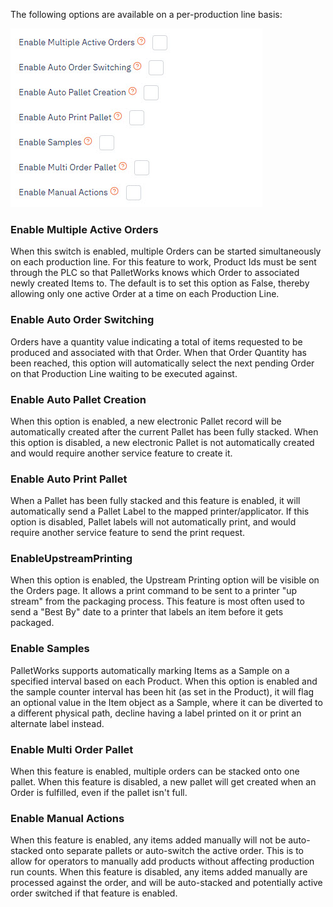 The following options are available on a per-production line basis:

![](images/ProductionLineOptions.jpg)

### Enable Multiple Active Orders

When this switch is enabled, multiple Orders can be started simultaneously on each production line. For this feature to work, Product Ids must be sent through the PLC so that PalletWorks knows which Order to associated newly created Items to. The default is to set this option as False, thereby allowing only one active Order at a time on each Production Line.

### Enable Auto Order Switching

Orders have a quantity value indicating a total of items requested to be produced and associated with that Order. When that Order Quantity has been reached, this option will automatically select the next pending Order on that Production Line waiting to be executed against.

### Enable Auto Pallet Creation

When this option is enabled, a new electronic Pallet record will be automatically created after the current Pallet has been fully stacked. When this option is disabled, a new electronic Pallet is not automatically created and would require another service feature to create it.

### Enable Auto Print Pallet

When a Pallet has been fully stacked and this feature is enabled, it will automatically send a Pallet Label to the mapped printer/applicator. If this option is disabled, Pallet labels will not automatically print, and would require another service feature to send the print request.

### EnableUpstreamPrinting

When this option is enabled, the Upstream Printing option will be visible on the Orders page. It allows a print command to be sent to a printer "up stream" from the packaging process. This feature is most often used to send a "Best By" date to a printer that labels an item before it gets packaged.

### Enable Samples

PalletWorks supports automatically marking Items as a Sample on a specified interval based on each Product. When this option is enabled and the sample counter interval has been hit (as set in the Product), it will flag an optional value in the Item object as a Sample, where it can be diverted to a different physical path, decline having a label printed on it or print an alternate label instead.

### Enable Multi Order Pallet

When this feature is enabled, multiple orders can be stacked onto one pallet. When this feature is disabled, a new pallet will get created when an Order is fulfilled, even if the pallet isn't full.

### Enable Manual Actions

When this feature is enabled, any items added manually will not be auto-stacked onto separate pallets or auto-switch the active order. This is to allow for operators to manually add products without affecting production run counts. When this feature is disabled, any items added manually are processed against the order, and will be auto-stacked and potentially active order switched if that feature is enabled.